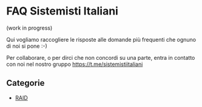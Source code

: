 # FAQ Sistemisti Italiani

(work in progress)

Qui vogliamo raccogliere le risposte alle domande più frequenti che ognuno di noi si pone :-)

Per collaborare, o per dirci che non concordi su una parte, entra in contatto con noi nel nostro gruppo https://t.me/sistemistiitaliani

## Categorie

* [RAID](RAID.md)
